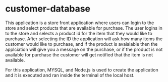 # customer-database
This application is a store front application where users can login to the store and select products that are available for purchase.
The user logins in to the store and selects a product id for the item that they would like to purchase. After selecting the ID the 
application will ask how many items the customer would like to purchase, and if the product is avaialable then the applciation
will give you a message on the purchase, or if the product is not available for purchase the customer will get notified that the item is not available.

For this application, MYSQL, and Node.js is used to create the application and it is executed and ran inside the terminal of the local host.
